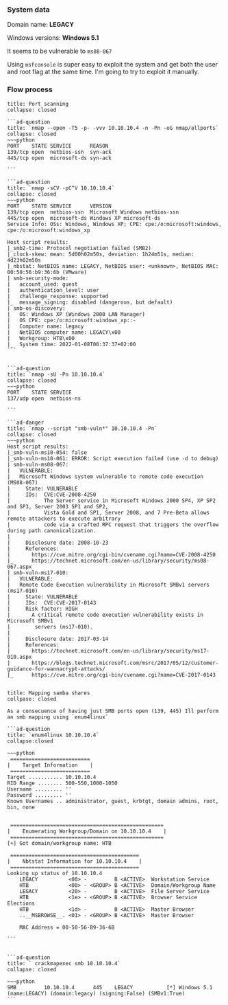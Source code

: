 ### System data

Domain name: **LEGACY**
 
Windows versions: **Windows 5.1**

It seems to be vulnerable to `ms08-067`

Using `msfconsole` is super easy to exploit the system and get both the user and root flag at the same time. 
I'm going to try to exploit it manually.


### Flow process

````ad-note
title: Port scanning
collapse: closed

```ad-question
title: `nmap --open -T5 -p- -vvv 10.10.10.4 -n -Pn -oG nmap/allports`
collapse: closed
~~~python
PORT    STATE SERVICE      REASON
139/tcp open  netbios-ssn  syn-ack
445/tcp open  microsoft-ds syn-ack

```

```ad-question
title: `nmap -sCV -pC^V 10.10.10.4`
collapse: closed
~~~python
PORT    STATE SERVICE      VERSION
139/tcp open  netbios-ssn  Microsoft Windows netbios-ssn
445/tcp open  microsoft-ds Windows XP microsoft-ds
Service Info: OSs: Windows, Windows XP; CPE: cpe:/o:microsoft:windows, cpe:/o:microsoft:windows_xp

Host script results:
|_smb2-time: Protocol negotiation failed (SMB2)
|_clock-skew: mean: 5d00h02m50s, deviation: 1h24m51s, median: 4d23h02m50s
|_nbstat: NetBIOS name: LEGACY, NetBIOS user: <unknown>, NetBIOS MAC: 00:50:56:b9:36:6b (VMware)
| smb-security-mode: 
|   account_used: guest
|   authentication_level: user
|   challenge_response: supported
|_  message_signing: disabled (dangerous, but default)
| smb-os-discovery: 
|   OS: Windows XP (Windows 2000 LAN Manager)
|   OS CPE: cpe:/o:microsoft:windows_xp::-
|   Computer name: legacy
|   NetBIOS computer name: LEGACY\x00
|   Workgroup: HTB\x00
|_  System time: 2022-01-08T00:37:37+02:00
```


```ad-question
title: `nmap -sU -Pn 10.10.10.4`
collapse: closed
~~~python
PORT    STATE SERVICE
137/udp open  netbios-ns

```

```ad-danger
title: `nmap --script "smb-vuln*" 10.10.10.4 -Pn`
collapse: closed
~~~python
Host script results:
|_smb-vuln-ms10-054: false
|_smb-vuln-ms10-061: ERROR: Script execution failed (use -d to debug)
| smb-vuln-ms08-067: 
|   VULNERABLE:
|   Microsoft Windows system vulnerable to remote code execution (MS08-067)
|     State: VULNERABLE
|     IDs:  CVE:CVE-2008-4250
|           The Server service in Microsoft Windows 2000 SP4, XP SP2 and SP3, Server 2003 SP1 and SP2,
|           Vista Gold and SP1, Server 2008, and 7 Pre-Beta allows remote attackers to execute arbitrary
|           code via a crafted RPC request that triggers the overflow during path canonicalization.
|           
|     Disclosure date: 2008-10-23
|     References:
|       https://cve.mitre.org/cgi-bin/cvename.cgi?name=CVE-2008-4250
|_      https://technet.microsoft.com/en-us/library/security/ms08-067.aspx
| smb-vuln-ms17-010: 
|   VULNERABLE:
|   Remote Code Execution vulnerability in Microsoft SMBv1 servers (ms17-010)
|     State: VULNERABLE
|     IDs:  CVE:CVE-2017-0143
|     Risk factor: HIGH
|       A critical remote code execution vulnerability exists in Microsoft SMBv1
|        servers (ms17-010).
|           
|     Disclosure date: 2017-03-14
|     References:
|       https://technet.microsoft.com/en-us/library/security/ms17-010.aspx
|       https://blogs.technet.microsoft.com/msrc/2017/05/12/customer-guidance-for-wannacrypt-attacks/
|_      https://cve.mitre.org/cgi-bin/cvename.cgi?name=CVE-2017-0143


````


````ad-note
title: Mapping samba shares
collpase: closed

As a consecuence of having just SMB ports open (139, 445) Ill perform an smb mapping using `enum4linux`

```ad-question
title: `enum4linux 10.10.10.4`
collapse:closed

~~~python 
 ========================== 
|    Target Information    |
 ========================== 
Target ........... 10.10.10.4
RID Range ........ 500-550,1000-1050
Username ......... ''
Password ......... ''
Known Usernames .. administrator, guest, krbtgt, domain admins, root, bin, none


 ================================================== 
|    Enumerating Workgroup/Domain on 10.10.10.4    |
 ================================================== 
[+] Got domain/workgroup name: HTB

 ========================================== 
|    Nbtstat Information for 10.10.10.4    |
 ========================================== 
Looking up status of 10.10.10.4
	LEGACY          <00> -         B <ACTIVE>  Workstation Service
	HTB             <00> - <GROUP> B <ACTIVE>  Domain/Workgroup Name
	LEGACY          <20> -         B <ACTIVE>  File Server Service
	HTB             <1e> - <GROUP> B <ACTIVE>  Browser Service Elections
	HTB             <1d> -         B <ACTIVE>  Master Browser
	..__MSBROWSE__. <01> - <GROUP> B <ACTIVE>  Master Browser

	MAC Address = 00-50-56-B9-36-6B

```


```ad-question
title: ` crackmapexec smb 10.10.10.4`
collapse: closed

~~~python 
SMB         10.10.10.4      445    LEGACY           [*] Windows 5.1 (name:LEGACY) (domain:legacy) (signing:False) (SMBv1:True)
```
````
